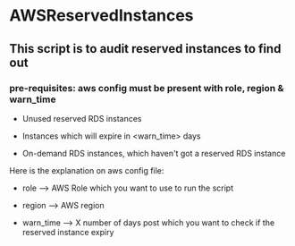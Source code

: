 # AWSReservedInstances

## This script is to audit reserved instances to find out

### pre-requisites: aws config must be present with role, region & warn_time

* Unused reserved RDS instances

* Instances which will expire in <warn_time> days

* On-demand RDS instances, which haven't got a reserved RDS instance



Here is the explanation on aws config file:

* role -->  AWS Role which you want to use to run the script

* region --> AWS region

* warn_time --> X number of days post which you want to check if the reserved instance expiry
